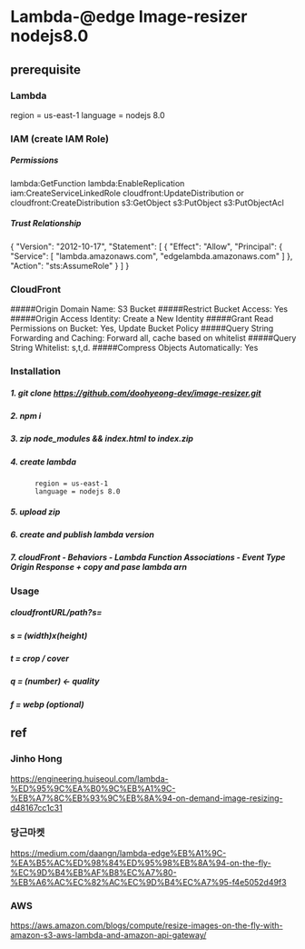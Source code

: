 # Lambda-@edge Image-resizer nodejs8.0

## prerequisite

### Lambda
  region = us-east-1
  language = nodejs 8.0

### IAM (create IAM Role)

##### Permissions 
  lambda:GetFunction
  lambda:EnableReplication
  iam:CreateServiceLinkedRole
  cloudfront:UpdateDistribution or cloudfront:CreateDistribution
  s3:GetObject
  s3:PutObject
  s3:PutObjectAcl

##### Trust Relationship
  {
     "Version": "2012-10-17",
     "Statement": [
        {
           "Effect": "Allow",
           "Principal": {
              "Service": [
                 "lambda.amazonaws.com",
                 "edgelambda.amazonaws.com"
              ]
           },
           "Action": "sts:AssumeRole"
        }
     ]
  }
  
### CloudFront

#####Origin Domain Name: S3 Bucket
#####Restrict Bucket Access: Yes
#####Origin Access Identity: Create a New Identity
#####Grant Read Permissions on Bucket: Yes, Update Bucket Policy
#####Query String Forwarding and Caching: Forward all, cache based on whitelist
#####Query String Whitelist: s,t,d.
#####Compress Objects Automatically: Yes


### Installation

##### 1. git clone https://github.com/doohyeong-dev/image-resizer.git
##### 2. npm i
##### 3. zip node_modules && index.html to index.zip
##### 4. create lambda
          region = us-east-1
          language = nodejs 8.0
##### 5. upload zip
##### 6. create and publish lambda version 
##### 7. cloudFront - Behaviors - Lambda Function Associations - Event Type Origin Response + copy and pase lambda arn

### Usage

##### cloudfrontURL/path?s=
##### s = (width)x(height)
##### t = crop / cover
##### q = (number) <- quality
##### f = webp (optional) 

## ref
### Jinho Hong
https://engineering.huiseoul.com/lambda-%ED%95%9C%EA%B0%9C%EB%A1%9C-%EB%A7%8C%EB%93%9C%EB%8A%94-on-demand-image-resizing-d48167cc1c31

### 당근마켓
https://medium.com/daangn/lambda-edge%EB%A1%9C-%EA%B5%AC%ED%98%84%ED%95%98%EB%8A%94-on-the-fly-%EC%9D%B4%EB%AF%B8%EC%A7%80-%EB%A6%AC%EC%82%AC%EC%9D%B4%EC%A7%95-f4e5052d49f3

### AWS
https://aws.amazon.com/blogs/compute/resize-images-on-the-fly-with-amazon-s3-aws-lambda-and-amazon-api-gateway/
